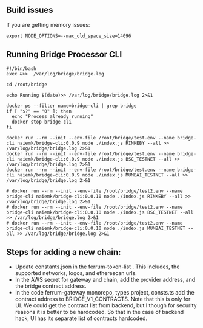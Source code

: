 
## Build issues

If you are getting memory issues:

```
export NODE_OPTIONS=--max_old_space_size=14096
```

## Running Bridge Processor CLI


```
#!/bin/bash
exec &>>  /var/log/bridge/bridge.log

cd /root/bridge

echo Running $(date)>> /var/log/bridge/bridge.log 2>&1

docker ps --filter name=bridge-cli | grep bridge
if [ "$?" == "0" ]; then
  echo "Process already running"
  docker stop bridge-cli
fi

docker run --rm --init --env-file /root/bridge/test.env --name bridge-cli naiemk/bridge-cli:0.0.9 node ./index.js RINKEBY --all >> /var/log/bridge/bridge.log 2>&1
docker run --rm --init --env-file /root/bridge/test.env --name bridge-cli naiemk/bridge-cli:0.0.9 node ./index.js BSC_TESTNET --all >> /var/log/bridge/bridge.log 2>&1
docker run --rm --init --env-file /root/bridge/test.env --name bridge-cli naiemk/bridge-cli:0.0.9 node ./index.js MUMBAI_TESTNET --all >> /var/log/bridge/bridge.log 2>&1

# docker run --rm --init --env-file /root/bridge/test2.env --name bridge-cli naiemk/bridge-cli:0.0.10 node ./index.js RINKEBY --all >> /var/log/bridge/bridge.log 2>&1
# docker run --rm --init --env-file /root/bridge/test2.env --name bridge-cli naiemk/bridge-cli:0.0.10 node ./index.js BSC_TESTNET --all >> /var/log/bridge/bridge.log 2>&1
# docker run --rm --init --env-file /root/bridge/test2.env --name bridge-cli naiemk/bridge-cli:0.0.10 node ./index.js MUMBAI_TESTNET --all >> /var/log/bridge/bridge.log 2>&1

```

## Steps for adding a new chain:

- Update constants.json in the  ferrum-token-list . This includes, the supported networks, logos, and etherescan urls.
- In the AWS secret for gateway and chain, add the provider address, and the bridge contract address.
- In the code ferrum-gateway monorepo, types project, consts.ts add the contract address to BRIDGE_V1_CONTRACTS. Note that this is only for UI. We could get the contract list from backend, but I though for security reasons it is better to be hardcoded. So that in the case of backend hack, UI has its separate list of contracts hardcoded.

